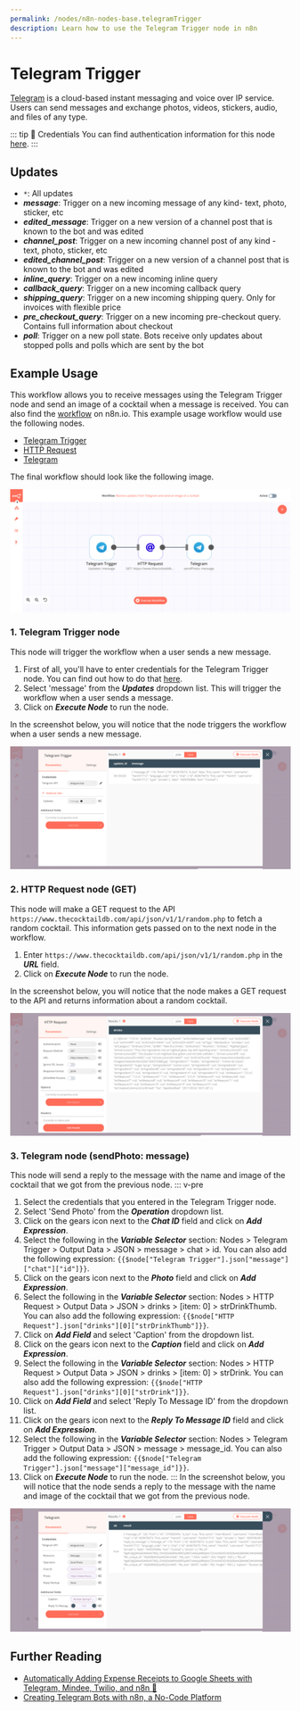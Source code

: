 ```yaml
---
permalink: /nodes/n8n-nodes-base.telegramTrigger
description: Learn how to use the Telegram Trigger node in n8n
---
```


# Telegram Trigger

[Telegram](https://telegram.org/) is a cloud-based instant messaging and voice over IP service. Users can send messages and exchange photos, videos, stickers, audio, and files of any type.

::: tip 🔑 Credentials
You can find authentication information for this node [here](../../../credentials/Telegram/README.md).
:::

## Updates

- `*`: All updates
- ***message***: Trigger on a new incoming message of any kind- text, photo, sticker, etc
- ***edited_message***: Trigger on a new version of a channel post that is known to the bot and was edited
- ***channel_post***: Trigger on a new incoming channel post of any kind - text, photo, sticker, etc
- ***edited_channel_post***: Trigger on a new version of a channel post that is known to the bot and was edited
- ***inline_query***: Trigger on a new incoming inline query
- ***callback_query***: Trigger on a new incoming callback query
- ***shipping_query***: Trigger on a new incoming shipping query. Only for invoices with flexible price
- ***pre_checkout_query***: Trigger on a new incoming pre-checkout query. Contains full information about checkout
- ***poll***: Trigger on a new poll state. Bots receive only updates about stopped polls and polls which are sent by the bot

## Example Usage

This workflow allows you to receive messages using the Telegram Trigger node and send an image of a cocktail when a message is received. You can also find the [workflow](https://n8n.io/workflows/782) on n8n.io. This example usage workflow would use the following nodes.
- [Telegram Trigger]()
- [HTTP Request](../../core-nodes/HTTPRequest/README.md)
- [Telegram](../../nodes/Telegram/README.md)

The final workflow should look like the following image.

![A workflow with the Telegram Trigger node](./workflow.png)

### 1. Telegram Trigger node

This node will trigger the workflow when a user sends a new message.

1. First of all, you'll have to enter credentials for the Telegram Trigger node. You can find out how to do that [here](../../../credentials/Telegram/README.md).
2. Select 'message' from the ***Updates*** dropdown list. This will trigger the workflow when a user sends a message.
3. Click on ***Execute Node*** to run the node.

In the screenshot below, you will notice that the node triggers the workflow when a user sends a new message.

![Using the Telegram Trigger node to trigger the workflow](./TelegramTrigger_node.png)

### 2. HTTP Request node (GET)

This node will make a GET request to the API `https://www.thecocktaildb.com/api/json/v1/1/random.php` to fetch a random cocktail. This information gets passed on to the next node in the workflow.

1. Enter `https://www.thecocktaildb.com/api/json/v1/1/random.php` in the ***URL*** field.
2. Click on ***Execute Node*** to run the node.

In the screenshot below, you will notice that the node makes a GET request to the API and returns information about a random cocktail.

![Using the HTTP Request node to get the information about a random cocktail](./HTTPRequest_node.png)

### 3. Telegram node (sendPhoto: message)

This node will send a reply to the message with the name and image of the cocktail that we got from the previous node.
::: v-pre
1. Select the credentials that you entered in the Telegram Trigger node.
2. Select 'Send Photo' from the ***Operation*** dropdown list.
3. Click on the gears icon next to the ***Chat ID*** field and click on ***Add Expression***.
4. Select the following in the ***Variable Selector*** section: Nodes > Telegram Trigger > Output Data > JSON > message > chat > id. You can also add the following expression: `{{$node["Telegram Trigger"].json["message"]["chat"]["id"]}}`.
5. Click on the gears icon next to the ***Photo*** field and click on ***Add Expression***.
6. Select the following in the ***Variable Selector*** section: Nodes > HTTP Request > Output Data > JSON > drinks > [item: 0] > strDrinkThumb. You can also add the following expression: `{{$node["HTTP Request"].json["drinks"][0]["strDrinkThumb"]}}`.
7. Click on ***Add Field*** and select 'Caption' from the dropdown list.
8. Click on the gears icon next to the ***Caption*** field and click on ***Add Expression***.
9. Select the following in the ***Variable Selector*** section: Nodes > HTTP Request > Output Data > JSON > drinks > [item: 0] > strDrink. You can also add the following expression: `{{$node["HTTP Request"].json["drinks"][0]["strDrink"]}}`.
10. Click on ***Add Field*** and select 'Reply To Message ID' from the dropdown list.
11. Click on the gears icon next to the ***Reply To Message ID*** field and click on ***Add Expression***.
12. Select the following in the ***Variable Selector*** section: Nodes > Telegram Trigger > Output Data > JSON > message > message_id. You can also add the following expression: `{{$node["Telegram Trigger"].json["message"]["message_id"]}}`.
13. Click on ***Execute Node*** to run the node.
:::
In the screenshot below, you will notice that the node sends a reply to the message with the name and image of the cocktail that we got from the previous node.

![Using the Telegram node to send a message with an image and instruction of a cocktail](./Telegram_node.png)

## Further Reading

- [Automatically Adding Expense Receipts to Google Sheets with Telegram, Mindee, Twilio, and n8n 🧾](https://medium.com/n8n-io/automatically-adding-expense-receipts-to-google-sheets-with-telegram-mindee-twilio-and-n8n-c47eb2f8d7a5)
- [Creating Telegram Bots with n8n, a No-Code Platform](https://medium.com/n8n-io/creating-telegram-bots-with-n8n-a-no-code-platform-fdf1f0928da7)
